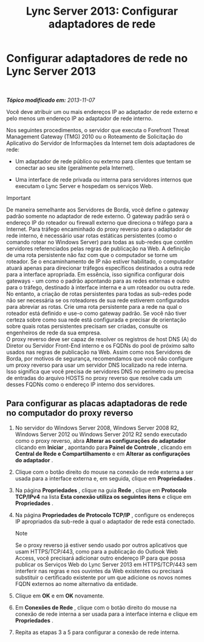 ﻿---
title: 'Lync Server 2013: Configurar adaptadores de rede'
TOCTitle: Configurar adaptadores de rede
ms:assetid: 6519ed80-020f-47a3-851c-03dea5eac5d9
ms:mtpsurl: https://technet.microsoft.com/pt-br/library/Gg429707(v=OCS.15)
ms:contentKeyID: 49306929
ms.date: 05/19/2016
mtps_version: v=OCS.15
ms.translationtype: HT
---

# Configurar adaptadores de rede no Lync Server 2013

 

_**Tópico modificado em:** 2013-11-07_

Você deve atribuir um ou mais endereços IP ao adaptador de rede externo e pelo menos um endereço IP ao adaptador de rede interno.

Nos seguintes procedimentos, o servidor que executa o Forefront Threat Management Gateway (TMG) 2010 ou o Roteamento de Solicitação do Aplicativo do Servidor de Informações da Internet tem dois adaptadores de rede:

  - Um adaptador de rede público ou externo para clientes que tentam se conectar ao seu site (geralmente pela Internet).

  - Uma interface de rede privada ou interna para servidores internos que executam o Lync Server e hospedam os serviços Web.

> [!IMPORTANT]  
> De maneira semelhante aos Servidores de Borda, você define o gateway padrão somente no adaptador de rede externo. O gateway padrão será o endereço IP do roteador ou firewall externo que direciona o tráfego para a Internet. Para tráfego encaminhado do proxy reverso para o adaptador de rede interno, é necessário usar rotas estáticas persistentes (como o comando rotear no Windows Server) para todas as sub-redes que contêm servidores referenciados pelas regras de publicação na Web. A definição de uma rota persistente não faz com que o computador se torne um roteador. Se o encaminhamento de IP não estiver habilitado, o computador atuará apenas para direcionar tráfegos específicos destinados a outra rede para a interface apropriada. Em essência, isso significa configurar dois gateways - um como o padrão apontando para as redes externas e outro para o tráfego, destinado à interface interna e a um roteador ou outra rede.<br />No entanto, a criação de rotas persistentes para todas as sub-redes pode não ser necessária se os roteadores de sua rede estiverem configurados para abreviar as rotas. Crie uma rota persistente para a rede na qual o roteador está definido e use-o como gateway padrão. Se você não tiver certeza sobre como sua rede está configurada e precisar de orientação sobre quais rotas persistentes precisam ser criadas, consulte os engenheiros de rede da sua empresa.<br />O proxy reverso deve ser capaz de resolver os registros de host DNS (A) do Diretor ou Servidor Front-End interno e os FQDNs do pool de próximo salto usados nas regras de publicação na Web. Assim como nos Servidores de Borda, por motivos de segurança, recomendamos que você não configure um proxy reverso para usar um servidor DNS localizado na rede interna. Isso significa que você precisa de servidores DNS no perímetro ou precisa de entradas do arquivo HOSTS no proxy reverso que resolve cada um desses FQDNs como o endereço IP interno dos servidores.

## Para configurar as placas adaptadoras de rede no computador do proxy reverso

1.  No servidor do Windows Server 2008, Windows Server 2008 R2, Windows Server 2012 ou Windows Server 2012 R2 sendo executado como o proxy reverso, abra **Alterar as configurações do adaptador** clicando em **Iniciar** , apontando para **Painel de Controle** , clicando em **Central de Rede e Compartilhamento** e em **Alterar as configurações do adaptador** .

2.  Clique com o botão direito do mouse na conexão de rede externa a ser usada para a interface externa e, em seguida, clique em **Propriedades** .

3.  Na página **Propriedades** , clique na guia **Rede** , clique em **Protocolo TCP/IPv4** na lista **Esta conexão utiliza os seguintes itens** e clique em **Propriedades** .

4.  Na página **Propriedades de Protocolo TCP/IP** , configure os endereços IP apropriados da sub-rede à qual o adaptador de rede está conectado.
    
    > [!NOTE]  
    > Se o proxy reverso já estiver sendo usado por outros aplicativos que usam HTTPS/TCP/443, como para a publicação do Outlook Web Access, você precisará adicionar outro endereço IP para que possa publicar os Serviços Web do Lync Server 2013 em HTTPS/TCP/443 sem interferir nas regras e nos ouvintes da Web existentes ou precisará substituir o certificado existente por um que adicione os novos nomes FQDN externos ao nome alternativo da entidade.

5.  Clique em **OK** e em **OK** novamente.

6.  Em **Conexões de Rede** , clique com o botão direito do mouse na conexão de rede interna a ser usada para a interface interna e clique em **Propriedades** .

7.  Repita as etapas 3 a 5 para configurar a conexão de rede interna.

